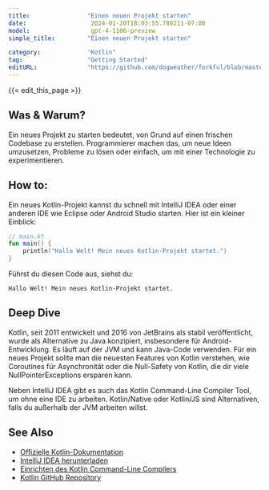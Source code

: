 ```yaml
---
title:                "Einen neuen Projekt starten"
date:                  2024-01-20T18:03:55.780211-07:00
model:                 gpt-4-1106-preview
simple_title:         "Einen neuen Projekt starten"

category:             "Kotlin"
tag:                  "Getting Started"
editURL:              "https://github.com/dogweather/forkful/blob/master/content/de/kotlin/starting-a-new-project.md"
---
```


{{< edit_this_page >}}

## Was & Warum?
Ein neues Projekt zu starten bedeutet, von Grund auf einen frischen Codebase zu erstellen. Programmierer machen das, um neue Ideen umzusetzen, Probleme zu lösen oder einfach, um mit einer Technologie zu experimentieren.

## How to:
Ein neues Kotlin-Projekt kannst du schnell mit IntelliJ IDEA oder einer anderen IDE wie Eclipse oder Android Studio starten. Hier ist ein kleiner Einblick:

```Kotlin
// main.kt
fun main() {
    println("Hallo Welt! Mein neues Kotlin-Projekt startet.")
}
```

Führst du diesen Code aus, siehst du:
```
Hallo Welt! Mein neues Kotlin-Projekt startet.
```

## Deep Dive
Kotlin, seit 2011 entwickelt und 2016 von JetBrains als stabil veröffentlicht, wurde als Alternative zu Java konzipiert, insbesondere für Android-Entwicklung. Es läuft auf der JVM und kann Java-Code verwenden. Für ein neues Projekt sollte man die neuesten Features von Kotlin verstehen, wie Coroutines für Asynchronität oder die Null-Safety von Kotlin, die dir viele NullPointerExceptions ersparen kann.

Neben IntelliJ IDEA gibt es auch das Kotlin Command-Line Compiler Tool, um ohne eine IDE zu arbeiten. Kotlin/Native oder Kotlin/JS sind Alternativen, falls du außerhalb der JVM arbeiten willst.

## See Also
- [Offizielle Kotlin-Dokumentation](https://kotlinlang.org/docs/reference/)
- [IntelliJ IDEA herunterladen](https://www.jetbrains.com/idea/download/)
- [Einrichten des Kotlin Command-Line Compilers](https://kotlinlang.org/docs/tutorials/command-line.html)
- [Kotlin GitHub Repository](https://github.com/JetBrains/kotlin)
